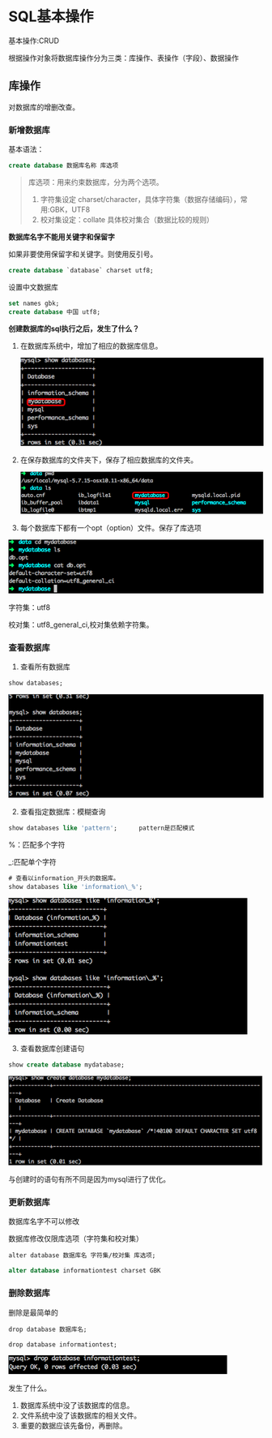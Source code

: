 # SQL基本操作

基本操作:CRUD

根据操作对象将数据库操作分为三类：库操作、表操作（字段）、数据操作

## 库操作

对数据库的增删改查。

### 新增数据库

基本语法： 

```Sql
create database 数据库名称 库选项
```

>库选项：用来约束数据库，分为两个选项。
>
>1. 字符集设定 charset/character，具体字符集（数据存储编码），常用:GBK，UTF8
>2. 校对集设定：collate 具体校对集合（数据比较的规则）

**数据库名字不能用关键字和保留字**

如果非要使用保留字和关键字。则使用反引号。

```sql
create database `database` charset utf8;
```

设置中文数据库

```sql
set names gbk;
create database 中国 utf8;
```

**创建数据库的sql执行之后，发生了什么？**

1. 在数据库系统中，增加了相应的数据库信息。

    ![QQ20160928-0](QQ20160928-0.png)

2. 在保存数据库的文件夹下，保存了相应数据库的文件夹。

    ![QQ20160928-1](QQ20160928-1.png)

3. 每个数据库下都有一个opt（option）文件。保存了库选项

 ![QQ20160928-2](QQ20160928-2.png)

字符集：utf8

校对集：utf8_general_ci,校对集依赖字符集。



### 查看数据库

1. 查看所有数据库

```Sql
show databases;
```

 ![QQ20160928-3](QQ20160928-3.png)

2. 查看指定数据库：模糊查询

```sql
show databases like 'pattern';		pattern是匹配模式
```

%：匹配多个字符

_:匹配单个字符

```sql
# 查看以information_开头的数据库。
show databases like 'information\_%';
```

 ![QQ20160928-4](QQ20160928-4.png)

3. 查看数据库创建语句

```Sql
show create database mydatabase;
```

 ![QQ20160928-5](QQ20160928-5.png)

与创建时的语句有所不同是因为mysql进行了优化。

### 更新数据库

数据库名字不可以修改

数据库修改仅限库选项（字符集和校对集）

```
alter database 数据库名 字符集/校对集 库选项;
```

```Sql
alter database informationtest charset GBK
```

### 删除数据库

删除是最简单的

```
drop database 数据库名;
```

```
drop database informationtest;
```

 ![QQ20160928-6](QQ20160928-6.png)

发生了什么。

1. 数据库系统中没了该数据库的信息。
2. 文件系统中没了该数据库的相关文件。
3. 重要的数据应该先备份，再删除。